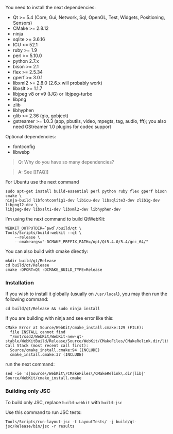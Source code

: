 You need to install the next dependencies:

* Qt >= 5.4 (Core, Gui, Network, Sql, OpenGL, Test, Widgets, Positioning, Sensors)
* CMake >= 2.8.12
* ninja
* sqlite >= 3.6.16
* ICU >= 52.1
* ruby >= 1.9
* perl >= 5.10.0
* python 2.7.x
* bison >= 2.1
* flex >= 2.5.34
* gperf >= 3.0.1
* libxml2 >= 2.8.0 (2.6.x will probably work)
* libxslt >= 1.1.7
* libjpeg v8 or v9 (IJG) or libjpeg-turbo
* libpng
* zlib
* libhyphen
* glib >= 2.36 (gio, gobject)
* gstreamer >= 1.0.3 (app, pbutils, video, mpegts, tag, audio, fft); you also need GStreamer 1.0 plugins for codec support

Optional dependencies:
* fontconfig
* libwebp

> Q: Why do you have so many dependencies?

> A: See [[FAQ]]

For Ubuntu use the next command

    sudo apt-get install build-essential perl python ruby flex gperf bison cmake \
    ninja-build libfontconfig1-dev libicu-dev libsqlite3-dev zlib1g-dev libpng12-dev \
    libjpeg-dev libxslt1-dev libxml2-dev libhyphen-dev

I'm using the next command to build QtWebKit:

    WEBKIT_OUTPUTDIR=`pwd`/build/qt \
    Tools/Scripts/build-webkit --qt \
        --release \
        --cmakeargs="-DCMAKE_PREFIX_PATH=/opt/Qt5.4.0/5.4/gcc_64/"

You can also build with cmake directly:

    mkdir build/qt/Release
    cd build/qt/Release
    cmake -DPORT=Qt -DCMAKE_BUILD_TYPE=Release

### Installation

If you wish to install it globally (usually on `/usr/local`), you may then run the following command:

    cd build/qt/Release && sudo ninja install

If you are building with ninja and see error like this:
```
CMake Error at Source/WebKit/cmake_install.cmake:129 (FILE):
  file INSTALL cannot find
  "/mnt/ssd2/WebKit/WebKit-new-qt-stable/WebKitBuild/Release/Source/WebKit/CMakeFiles/CMakeRelink.dir/libQt5WebKitWidgets.so.5.602.1".
Call Stack (most recent call first):
  Source/cmake_install.cmake:94 (INCLUDE)
  cmake_install.cmake:37 (INCLUDE)
```
run the next command:
```
sed -ie 's|Source\/WebKit\/CMakeFiles\/CMakeRelink\.dir|lib|' Source/WebKit/cmake_install.cmake
```

### Building only JSC

To build only JSC, replace `build-webkit` with `build-jsc`

Use this command to run JSC tests:

    Tools/Scripts/run-layout-jsc -t LayoutTests/ -j build/qt-jsc/Release/bin/jsc -r results